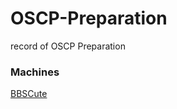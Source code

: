 # OSCP-Preparation
record of OSCP Preparation


### Machines 

[BBSCute](https://silky-busby-557.notion.site/BBSCute-021b0e99499144329b3c840db1e23bfd)

